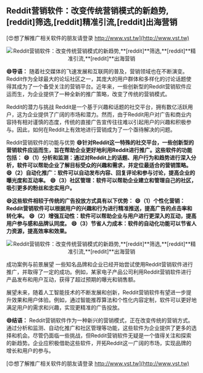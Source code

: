 ## **Reddit营销软件：改变传统营销模式的新趋势,**[reddit]**筛选,**[reddit]**精准引流,**[reddit]**出海营销**

[😍想了解推广相关软件的朋友请登录 http://www.vst.tw](http://www.vst.tw)

 <center><img src="https://vst.tw/MP4/tuiguang/png/3.png" alt="Reddit营销软件：改变传统营销模式的新趋势,**[reddit]**筛选,**[reddit]**精准引流,**[reddit]**出海营销"></center>

**😄导语：**
随着社交媒体的飞速发展和互联网的普及，营销领域也在不断演变。Reddit作为全球最大的论坛社区之一，其庞大的用户群体和多样化的讨论话题使得其成为了一个备受关注的营销平台。近年来，一些创新型的Reddit营销软件应运而生，为企业提供了一种全新的推广策略，改变了传统的营销模式。

Reddit的潜力与挑战
Reddit是一个基于兴趣和话题的社交平台，拥有数亿活跃用户，这为企业提供了广阔的市场和潜力。然而，由于Reddit用户对广告和商业内容持有相对谨慎的态度，传统的直接广告宣传往往难以引起用户的兴趣和积极参与。因此，如何在Reddit上有效地进行营销成为了一个亟待解决的问题。

Reddit营销软件的功能与优势
**😄针对Reddit这一特殊的社交平台，一些创新型的营销软件应运而生，旨在帮助企业更好地利用Reddit进行推广。这些软件的功能包括：**
**😄（1）分析和监测：通过对Reddit上的话题、用户行为和趋势进行深入分析，软件可以帮助企业了解目标受众的兴趣和需求，并定位最适合的营销策略。**
**😄（2）自动化推广：软件可以自动发布内容、回复评论和参与讨论，提高企业的曝光度和互动率。**
**😄（3）社区管理：软件可以帮助企业建立和管理自己的社区，吸引更多的粉丝和忠实用户。**

**😄这些软件相较于传统的广告投放方式具有以下优势：**
**😄（1）个性化营销：Reddit营销软件可以根据用户的兴趣和行为进行精准推送，提高广告的点击率和转化率。**
**😄（2）增强互动性：软件可以帮助企业与用户进行更深入的互动，提高用户参与感和品牌认同度。**
**😄（3）节省人力成本：软件的自动化功能可以节省人力资源，提高效率和效果。**

 <center><img src="https://vst.tw/MP4/tuiguang/png/0.png" alt="Reddit营销软件：改变传统营销模式的新趋势,**[reddit]**筛选,**[reddit]**精准引流,**[reddit]**出海营销"></center>

成功案例与前景展望 一些知名品牌和企业已经开始尝试使用Reddit营销软件进行推广，并取得了一定的成功。例如，某家电子产品公司利用Reddit营销软件进行产品发布和用户互动，获得了超过预期的曝光和销售额。

展望未来，随着人工智能技术的不断发展和创新，Reddit营销软件有望进一步提升效果和用户体验。例如，通过智能推荐算法和个性化内容定制，软件可以更好地满足用户的需求和兴趣，实现更精准的广告投放。

**😄结语：**
Reddit营销软件作为一种新兴的营销模式，正在改变传统的营销方式。通过分析和监测、自动化推广和社区管理等功能，这些软件为企业提供了更多的选择和机会。尽管仍面临一些挑战，但Reddit营销软件无疑是一个值得关注和探索的新趋势。企业应积极借助这些软件，开拓Reddit这一广阔的市场，实现品牌的增长和用户的参与。

[😍想了解推广相关软件的朋友请登录 http://www.vst.tw](http://www.vst.tw)



